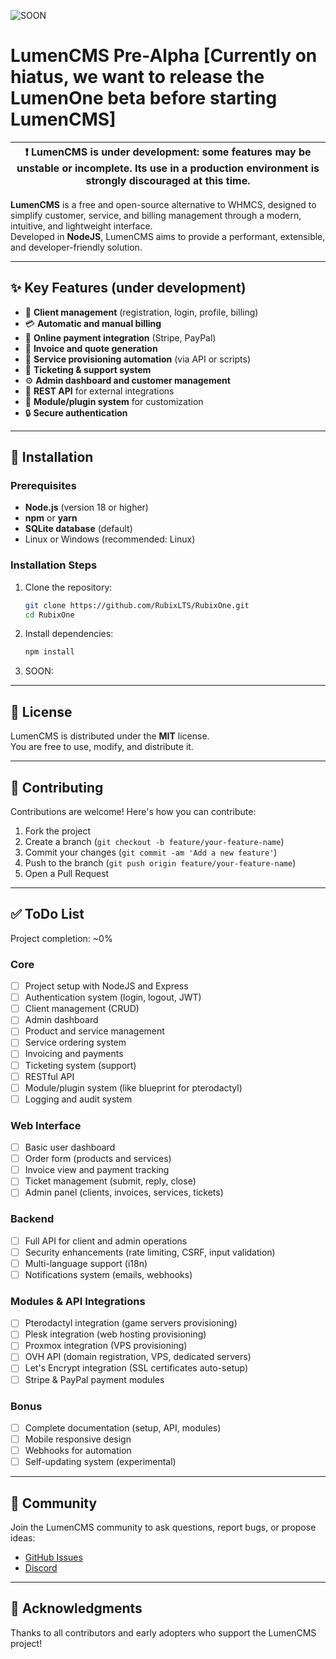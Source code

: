 ![SOON](SOON)

# LumenCMS Pre-Alpha [Currently on hiatus, we want to release the LumenOne beta before starting LumenCMS]

| :exclamation: **LumenCMS is under development**: some features may be unstable or incomplete. Its use in a production environment is strongly discouraged at this time. |
| ----------------------------------------------------------------------------------------------------------------------------------------------------------------------- |

**LumenCMS** is a free and open-source alternative to WHMCS, designed to simplify customer, service, and billing management through a modern, intuitive, and lightweight interface.  
Developed in **NodeJS**, LumenCMS aims to provide a performant, extensible, and developer-friendly solution.

---

## :sparkles: Key Features (under development)

- :busts_in_silhouette: **Client management** (registration, login, profile, billing)
- :credit_card: **Automatic and manual billing**
- :money_with_wings: **Online payment integration** (Stripe, PayPal)
- :page_with_curl: **Invoice and quote generation**
- :wrench: **Service provisioning automation** (via API or scripts)
- :envelope_with_arrow: **Ticketing & support system**
- :gear: **Admin dashboard and customer management**
- :arrows_counterclockwise: **REST API** for external integrations
- :jigsaw: **Module/plugin system** for customization
- :lock: **Secure authentication**

---

## :rocket: Installation

### Prerequisites

- **Node.js** (version 18 or higher)
- **npm** or **yarn**
- **SQLite database** (default)
- Linux or Windows (recommended: Linux)

### Installation Steps

1. Clone the repository:

   ```bash
   git clone https://github.com/RubixLTS/RubixOne.git
   cd RubixOne
   ```

2. Install dependencies:

   ```bash
   npm install
   ```

3. SOON:

---

## :page_facing_up: License

LumenCMS is distributed under the **MIT** license.  
You are free to use, modify, and distribute it.

---

## :handshake: Contributing

Contributions are welcome! Here's how you can contribute:

1. Fork the project
2. Create a branch (`git checkout -b feature/your-feature-name`)
3. Commit your changes (`git commit -am 'Add a new feature'`)
4. Push to the branch (`git push origin feature/your-feature-name`)
5. Open a Pull Request

---

## :white_check_mark: ToDo List

Project completion: ~0%

### Core

- [ ] Project setup with NodeJS and Express
- [ ] Authentication system (login, logout, JWT)
- [ ] Client management (CRUD)
- [ ] Admin dashboard
- [ ] Product and service management
- [ ] Service ordering system
- [ ] Invoicing and payments
- [ ] Ticketing system (support)
- [ ] RESTful API
- [ ] Module/plugin system (like blueprint for pterodactyl)
- [ ] Logging and audit system

### Web Interface

- [ ] Basic user dashboard
- [ ] Order form (products and services)
- [ ] Invoice view and payment tracking
- [ ] Ticket management (submit, reply, close)
- [ ] Admin panel (clients, invoices, services, tickets)

### Backend

- [ ] Full API for client and admin operations
- [ ] Security enhancements (rate limiting, CSRF, input validation)
- [ ] Multi-language support (i18n)
- [ ] Notifications system (emails, webhooks)

### Modules & API Integrations

- [ ] Pterodactyl integration (game servers provisioning)
- [ ] Plesk integration (web hosting provisioning)
- [ ] Proxmox integration (VPS provisioning)
- [ ] OVH API (domain registration, VPS, dedicated servers)
- [ ] Let's Encrypt integration (SSL certificates auto-setup)
- [ ] Stripe & PayPal payment modules

### Bonus

- [ ] Complete documentation (setup, API, modules)
- [ ] Mobile responsive design
- [ ] Webhooks for automation
- [ ] Self-updating system (experimental)

---

## :speech_balloon: Community

Join the LumenCMS community to ask questions, report bugs, or propose ideas:

- [GitHub Issues](https://github.com/your-username/LumenCMS/issues)
- [Discord](https://discord.gg/ty92ffCYUC)

---

## :tada: Acknowledgments

Thanks to all contributors and early adopters who support the LumenCMS project!
